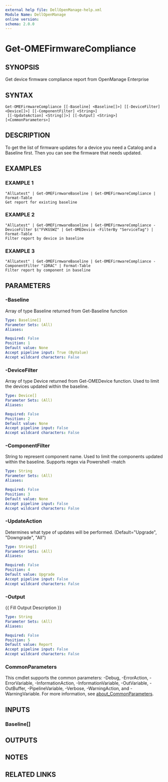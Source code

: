 ```yaml
---
external help file: DellOpenManage-help.xml
Module Name: DellOpenManage
online version:
schema: 2.0.0
---
```


# Get-OMEFirmwareCompliance

## SYNOPSIS
Get device firmware compliance report from OpenManage Enterprise

## SYNTAX

```
Get-OMEFirmwareCompliance [[-Baseline] <Baseline[]>] [[-DeviceFilter] <Device[]>] [[-ComponentFilter] <String>]
 [[-UpdateAction] <String[]>] [[-Output] <String>] [<CommonParameters>]
```

## DESCRIPTION
To get the list of firmware updates for a device you need a Catalog and a Baseline first. 
Then you can see the firmware that needs updated.

## EXAMPLES

### EXAMPLE 1
```
"AllLatest" | Get-OMEFirmwareBaseline | Get-OMEFirmwareCompliance | Format-Table
Get report for existing baseline
```

### EXAMPLE 2
```
"AllLatest" | Get-OMEFirmwareBaseline | Get-OMEFirmwareCompliance -DeviceFilter $("FVKGSWZ" | Get-OMEDevice -FilterBy "ServiceTag") | Format-Table
Filter report by device in baseline
```

### EXAMPLE 3
```
"AllLatest" | Get-OMEFirmwareBaseline | Get-OMEFirmwareCompliance -ComponentFilter "iDRAC" | Format-Table
Filter report by component in baseline
```

## PARAMETERS

### -Baseline
Array of type Baseline returned from Get-Baseline function

```yaml
Type: Baseline[]
Parameter Sets: (All)
Aliases:

Required: False
Position: 1
Default value: None
Accept pipeline input: True (ByValue)
Accept wildcard characters: False
```

### -DeviceFilter
Array of type Device returned from Get-OMEDevice function.
Used to limit the devices updated within the baseline.

```yaml
Type: Device[]
Parameter Sets: (All)
Aliases:

Required: False
Position: 2
Default value: None
Accept pipeline input: False
Accept wildcard characters: False
```

### -ComponentFilter
String to represent component name.
Used to limit the components updated within the baseline.
Supports regex via Powershell -match

```yaml
Type: String
Parameter Sets: (All)
Aliases:

Required: False
Position: 3
Default value: None
Accept pipeline input: False
Accept wildcard characters: False
```

### -UpdateAction
Determines what type of updates will be performed.
(Default="Upgrade", "Downgrade", "All")

```yaml
Type: String[]
Parameter Sets: (All)
Aliases:

Required: False
Position: 4
Default value: Upgrade
Accept pipeline input: False
Accept wildcard characters: False
```

### -Output
{{ Fill Output Description }}

```yaml
Type: String
Parameter Sets: (All)
Aliases:

Required: False
Position: 5
Default value: Report
Accept pipeline input: False
Accept wildcard characters: False
```

### CommonParameters
This cmdlet supports the common parameters: -Debug, -ErrorAction, -ErrorVariable, -InformationAction, -InformationVariable, -OutVariable, -OutBuffer, -PipelineVariable, -Verbose, -WarningAction, and -WarningVariable. For more information, see [about_CommonParameters](http://go.microsoft.com/fwlink/?LinkID=113216).

## INPUTS

### Baseline[]
## OUTPUTS

## NOTES

## RELATED LINKS
